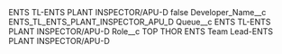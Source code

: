 <?xml version="1.0" encoding="UTF-8"?>
<CustomMetadata xmlns="http://soap.sforce.com/2006/04/metadata" xmlns:xsi="http://www.w3.org/2001/XMLSchema-instance" xmlns:xsd="http://www.w3.org/2001/XMLSchema">
    <label>ENTS TL-ENTS PLANT INSPECTOR/APU-D</label>
    <protected>false</protected>
    <values>
        <field>Developer_Name__c</field>
        <value xsi:type="xsd:string">ENTS_TL_ENTS_PLANT_INSPECTOR_APU_D</value>
    </values>
    <values>
        <field>Queue__c</field>
        <value xsi:type="xsd:string">ENTS TL-ENTS PLANT INSPECTOR/APU-D</value>
    </values>
    <values>
        <field>Role__c</field>
        <value xsi:type="xsd:string">TOP THOR ENTS Team Lead-ENTS PLANT INSPECTOR/APU-D</value>
    </values>
</CustomMetadata>

